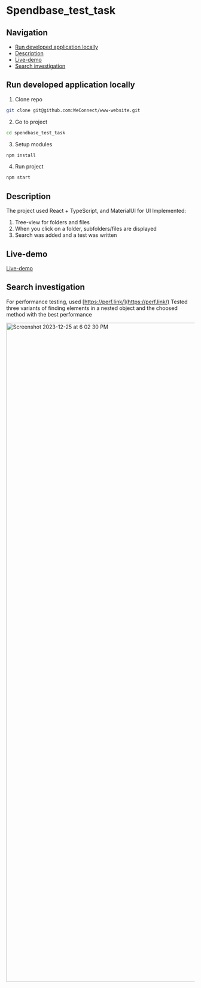 # Spendbase_test_task

## Navigation
- [Run developed application locally](https://github.com/AndreyBondarchuk/spendbase_test_task/tree/master?tab=readme-ov-file#run-developed-application-locally)
- [Description](https://github.com/AndreyBondarchuk/spendbase_test_task/tree/master?tab=readme-ov-file#description)
- [Live-demo](https://github.com/AndreyBondarchuk/spendbase_test_task/tree/master?tab=readme-ov-file#live-demo)
- [Search investigation](https://github.com/AndreyBondarchuk/spendbase_test_task/tree/master?tab=readme-ov-file#search-investigation)
## Run developed application locally

1. Clone repo
```bash
git clone git@github.com:WeConnect/www-website.git
```

2. Go to project
```bash
cd spendbase_test_task
```

3. Setup modules
```bash
npm install
```

4. Run project
```bash
npm start
```

## Description 

The project used React + TypeScript, and MaterialUI for UI
Implemented:
 1. Tree-view for folders and files
 2. When you click on a folder, subfolders/files are displayed
 3. Search was added and a test was written

## Live-demo

[Live-demo](https://andreybondarchuk.github.io/spendbase_test_task/)

## Search investigation
For performance testing, used [https://perf.link/](https://perf.link/)
Tested three variants of finding elements in a nested object and the choosed method with the best performance

<img width="1759" alt="Screenshot 2023-12-25 at 6 02 30 PM" src="https://github.com/AndreyBondarchuk/spendbase_test_task/assets/70688939/242a6d50-720d-4753-939a-7a59790d7680">

